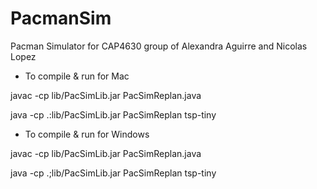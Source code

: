 # PacmanSim
Pacman Simulator for CAP4630 group of Alexandra Aguirre and Nicolas Lopez

* To compile & run for Mac

 javac -cp lib/PacSimLib.jar PacSimReplan.java

 java -cp .:lib/PacSimLib.jar PacSimReplan tsp-tiny

* To compile & run for Windows

 javac -cp lib/PacSimLib.jar PacSimReplan.java

 java -cp .;lib/PacSimLib.jar PacSimReplan tsp-tiny

